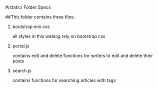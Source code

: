 #/static/ Folder Specs

##This folder contains three files:

1. bootstrap.min.css

	all styles in this weblog rely on bootstrap css

2. portal.js

	contains edit and delete functions for writers to edit and delete their posts

3. search.js

	contains functions for searching articles with tags



